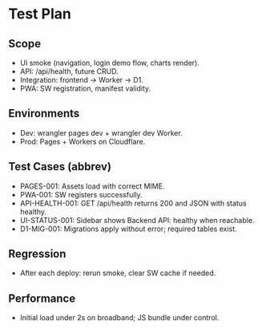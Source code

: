 # Test Plan

## Scope
- UI smoke (navigation, login demo flow, charts render).
- API: /api/health, future CRUD.
- Integration: frontend -> Worker -> D1.
- PWA: SW registration, manifest validity.

## Environments
- Dev: wrangler pages dev + wrangler dev Worker.
- Prod: Pages + Workers on Cloudflare.

## Test Cases (abbrev)
- PAGES-001: Assets load with correct MIME.
- PWA-001: SW registers successfully.
- API-HEALTH-001: GET /api/health returns 200 and JSON with status healthy.
- UI-STATUS-001: Sidebar shows Backend API: healthy when reachable.
- D1-MIG-001: Migrations apply without error; required tables exist.

## Regression
- After each deploy: rerun smoke, clear SW cache if needed.

## Performance
- Initial load under 2s on broadband; JS bundle under control.
